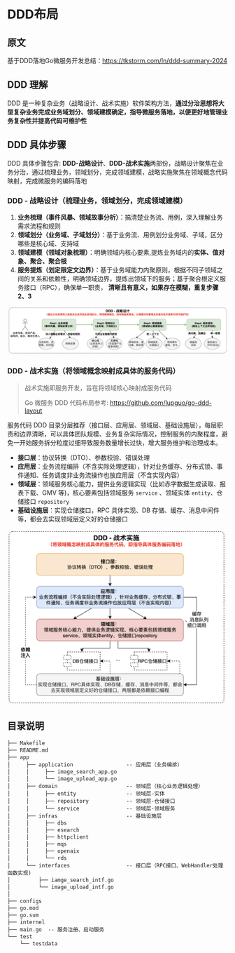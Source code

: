 # DDD布局

## 原文

基于DDD落地Go微服务开发总结：https://tkstorm.com/ln/ddd-summary-2024

## DDD 理解

DDD 是一种复杂业务（战略设计、战术实施）软件架构方法，**通过分治思想将大型复杂业务完成业务域划分、领域建模确定，指导微服务落地，以便更好地管理业务复杂性并提高代码可维护性**

## DDD 具体步骤

DDD 具体步骤包含: **DDD-战略设计**、**DDD-战术实施**两部份，战略设计聚焦在业务分治，通过梳理业务，领域划分，完成领域建模，战略实施聚焦在领域概念代码映射，完成微服务的编码落地

### DDD - 战略设计（梳理业务，领域划分，完成领域建模）

1. **业务梳理（事件风暴、领域故事分析）**：搞清楚业务流、用例，深入理解业务需求流程和规则
2. **领域划分（业务域、子域划分）**：基于业务流、用例划分业务域、子域，区分哪些是核心域、支持域
3. **领域建模（领域对象梳理）**：明确领域内核心要素,提炼业务域内的**实体、值对象、聚合、聚合根**
4. **服务提炼（划定限定文边界）**：基于业务域能力内聚原则，根据不同子领域之间的关系和依赖性，明确领域边界，提炼出领域下的服务；基于聚合根定义服务接口（RPC），确保单一职责，
   **清晰且有意义，如果存在模糊，重复步骤 2、3**

![DDD-战略设计](/doc/DDD-战略设计.png)

### DDD - 战术实施（将领域概念映射成具体的服务代码）

> 战术实施即服务开发，旨在将领域核心映射成服务代码
>
> Go 微服务 DDD 代码布局参考: https://github.com/lupguo/go-ddd-layout

服务代码 DDD 目录分层推荐（接口层、应用层、领域层、基础设施层），每层职责和边界清晰，可以具体团队规模、业务复杂实际情况，控制服务的内聚程度，避免一开始服务拆分粒度过细导致服务数量增长过快，增大服务维护和治理成本。

- **接口层**：协议转换（DTO）、参数校验、错误处理
- **应用层**：业务流程编排（不含实际处理逻辑），针对业务缓存、分布式锁、事件通知、任务调度非业务流操作也放应用层（不含实现内容）
- **领域层**：领域服务核心能力，提供业务逻辑实现（比如赤字数据生成读取、报表下载、GMV 等)，核心要素包括领域服务 `service`
  、领域实体 `entity`、仓储接口 `repository`
- **基础设施层**：实现仓储接口，RPC 具体实现、DB 存储、缓存、消息中间件等，都会去实现领域层定义好的仓储接口

<img src="/doc/DDD-战术实施.png" width="500px" />

## 目录说明

```
├── Makefile
├── README.md
├── app
│     ├── application                 -- 应用层（业务编排）
│     │     ├── image_search_app.go
│     │     └── image_upload_app.go
│     ├── domain                      -- 领域层（核心业务逻辑处理）
│     │     ├── entity                -- 领域层-实体
│     │     ├── repository            -- 领域层-仓储接口
│     │     └── service               -- 领域层-领域服务
│     ├── infras                      -- 基础设施层
│     │     ├── dbs
│     │     ├── esearch
│     │     ├── httpclient
│     │     ├── mqs
│     │     ├── openaix
│     │     └── rds
│     └── interfaces                  -- 接口层（RPC接口、WebHandler处理函数实现)
│         ├── iamge_search_intf.go
│         └── image_upload_intf.go
│         
├── configs
├── go.mod
├── go.sum
├── internel
├── main.go  -- 服务注册、启动服务
└── test
    └── testdata
```
